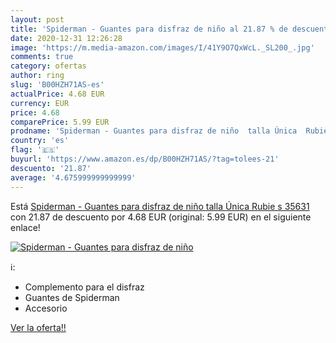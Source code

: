 ```yaml
---
layout: post
title: 'Spiderman - Guantes para disfraz de niño al 21.87 % de descuento'
date: 2020-12-31 12:26:28
image: 'https://m.media-amazon.com/images/I/41Y9O7QxWcL._SL200_.jpg'
comments: true
category: ofertas
author: ring
slug: 'B00HZH71AS-es'
actualPrice: 4.68 EUR
currency: EUR
price: 4.68
comparePrice: 5.99 EUR
prodname: 'Spiderman - Guantes para disfraz de niño  talla Única  Rubie s 35631 '
country: 'es'
flag: '🇪🇸'
buyurl: 'https://www.amazon.es/dp/B00HZH71AS/?tag=tolees-21'
descuento: '21.87'
average: '4.675999999999999'
---
```


Está [Spiderman - Guantes para disfraz de niño  talla Única  Rubie s 35631 ](https://www.amazon.es/dp/B00HZH71AS/?tag=tolees-21) con 21.87 de descuento por 4.68 EUR (original: 5.99 EUR) en el siguiente enlace!

[![Spiderman - Guantes para disfraz de niño](https://m.media-amazon.com/images/I/41Y9O7QxWcL._SL200_.jpg)](https://www.amazon.es/dp/B00HZH71AS/?tag=tolees-21)

ℹ️:

- Complemento para el disfraz
- Guantes de Spiderman
- Accesorio

[Ver la oferta!!](https://www.amazon.es/dp/B00HZH71AS/?tag=tolees-21)
